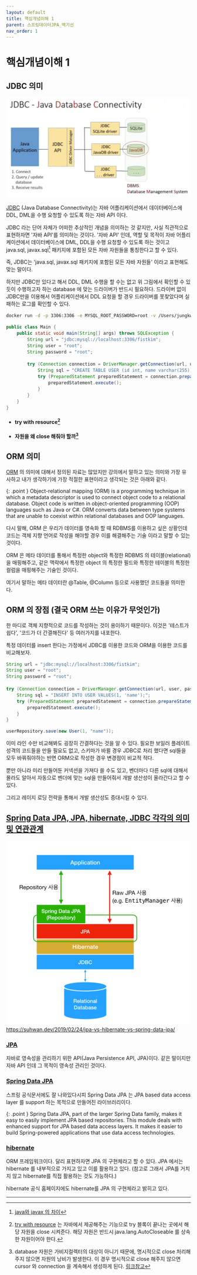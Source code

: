```yaml
---
layout: default
title: 핵심개념이해 1
parent: 스프링데이터JPA_백기선
nav_order: 1
---
```


# 핵심개념이해 1

## JDBC 의미

![](/images/concept-jdbc.png)

[JDBC] (Java Database Connectivity)는 자바 어플리케이션에서 데이터베이스에 DDL, DML을 수행 요청할 수 있도록 하는 자바 API 이다.

JDBC 라는 단어 자체가 어떠한 추상적인 개념을 의미하는 것 같지만, 사실 직관적으로 표현하자면 '자바 API'를 의미하는 것이다.
'자바 API' 인데, 역할 및 목적이 자바 어플리케이션에서 데이터베이스에 DML, DDL을 수행 요청할 수 있도록 하는 것이고 
java.sql, javax.sql[^1] 패키지에 포함된 모든 자바 자원들을 통칭한다고 할 수 있다.

즉, JDBC는 'java.sql, javax.sql 패키지에 포함된 모든 자바 자원들' 이라고 표현해도 맞는 말이다.

하지만 JDBC만 있다고 해서 DDL, DML 수행을 할 수는 없고 위 그림에서 확인할 수 있듯이 수행하고자 하는 database 에 맞는 드라이버가 반드시 필요하다.
드라이버 없이 JDBC만을 이용해서 어플리케이션에서 DDL 요청을 할 경우 드라이버를 못찾았다며 실패하는 로그를 확인할 수 있다.

```bash
docker run -d -p 3306:3306 -e MYSQL_ROOT_PASSWORD=root -v /Users/jungkwonkim/Lab/Database:/var/lib/mysql --name mysql-local mysql
```

```java
public class Main {
    public static void main(String[] args) throws SQLException {
        String url = "jdbc:mysql://localhost:3306/fistkim";
        String user = "root";
        String password = "root";

        try (Connection connection = DriverManager.getConnection(url, user, password)) {
            String sql = "CREATE TABLE USER (id int, name varchar(255));";
            try (PreparedStatement preparedStatement = connection.prepareStatement(sql)) {
                preparedStatement.execute();
            }
        }
    }
}
```
* #### try with resource[^2]
* #### 자원을 왜 close 해줘야 할까[^3]

## ORM 의미

[ORM] 의 의미에 대해서 정의된 자료는 많았지만 강의에서 말하고 있는 의미와 가장 유사하고 내가 생각하기에 가장 적절한 표현이라고 생각되는 것은 아래와 같다.

{: .point }
Object-relational mapping (ORM) is a programming technique in which a metadata descriptor is used to connect object code to a relational database.
Object code is written in object-oriented programming (OOP) languages such as Java or C#.
ORM converts data between type systems that are unable to coexist within relational databases and OOP languages.

다시 말해, ORM 은 우리가 데이터를 영속화 할 때 RDBMS를 이용하고 싶은 상황인데 코드는 객체 지향 언어로 작성을 해야할 경우 이를 해결해주는 기술 이라고 말할 수 있는 것이다.

ORM 은 메타 데이터를 통해서 특정한 object와 특정한 RDBMS 의 테이블(relational) 을 매핑해주고,
같은 맥락에서 특정한 object 의 특정한 필드와 특정한 테이블의 특정한 컬럼을 매핑해주는 기술인 것이다.

여기서 말하는 메타 데이터란 @Table, @Column 등으로 사용했던 코드들을 의미한다.

## ORM 의 장점 (결국 ORM 쓰는 이유가 무엇인가)

한 마디로 객체 지향적으로 코드를 작성하는 것이 용이하기 때문이다. 이것은 '테스트가 쉽다', '코드가 더 간결해진다' 등 여러가지를 내포한다.

특정 데이터를 insert 한다는 가정에서 JDBC를 이용한 코드와 ORM을 이용한 코드를 비교해보자.
```java
String url = "jdbc:mysql://localhost:3306/fistkim";
String user = "root";
String password = "root";

try (Connection connection = DriverManager.getConnection(url, user, password)) {
    String sql = "INSERT INTO USER VALUES(1, 'name');";
    try (PreparedStatement preparedStatement = connection.prepareStatement(sql)) {
        preparedStatement.execute();
    }
}
```
```java
userRepository.save(new User(1, "name"));
```
이미 라인 수만 비교해봐도 굉장히 간결하다는 것을 알 수 있다. 필요한 보일러 플레이트 성격의 코드들을 만들 필요도 없고,
스키마가 바뀔 경우 JDBC로 처리 했다면 sql들을 모두 바꿔줘야하는 반면 ORM으로 작성한 경우 변경점이 비교적 적다.

뿐만 아니라 미리 만들어둔 커넥션을 가져다 쓸 수도 있고, 벤더마다 다른 sql에 대해서 몰라도 알아서 자동으로 벤더에 맞는 sql을
만들어줘서 개발 생산성이 올라간다고 할 수 있다.

그리고 레이지 로딩 전략을 통해서 개발 생산성도 증대시킬 수 있다.

## [Spring Data JPA, JPA, hibernate, JDBC 각각의 의미 및 연관관계]

![](/images/concept-jpa-flow.png)
https://suhwan.dev/2019/02/24/jpa-vs-hibernate-vs-spring-data-jpa/

### [JPA]
자바로 영속성을 관리하기 위한 API(Java Persistence API, JPA)이다. 같은 말이지만 자바 API 인데 그 목적이 영속성 관리인 것이다.

### [Spring Data JPA]
스프링 공식문서에도 잘 나와있다시피 Spring Data JPA 는 JPA based data access layer 를 support 하는 목적으로 만들어진 라이브러리이다.

{: .point }
Spring Data JPA, part of the larger Spring Data family, makes it easy to easily implement JPA based repositories.
This module deals with enhanced support for JPA based data access layers.
It makes it easier to build Spring-powered applications that use data access technologies.

### [hibernate]
ORM 프레임워크이다. 달리 표현하자면 JPA 의 구현체라고 할 수 있다. JPA 에서는 hibernate 를 내부적으로 가지고 있고 이를 활용하고 있다.
(참고로 그래서 JPA를 거치지 않고 hibernate를 직접 활용하는 것도 가능하다.)

hibernate 공식 홈페이지에도 hibernate를 JPA 의 구현체라고 밝히고 있다.

----
[^1]: [java와 javax 의 차이](https://uniksy1106.tistory.com/172)
[^2]: [try with resource](https://docs.oracle.com/javase/tutorial/essential/exceptions/tryResourceClose.html) 는 자바에서 제공해주는 기능으로 try 블록이 끝나는 곳에서 해당 자원을 close 시켜준다. 해당 자원은 반드시 java.lang.AutoCloseable 를 상속한 자원이어야 한다.
[^3]: database 자원은 가비지컬렉터의 대상이 아니기 때문에, 명시적으로 close 처리해주지 않으면 자원의 낭비가 발생한다. 이 경우 명시적으로 close 해주지 않으면 cursor 와 connection 을 계속해서 생성하게 된다. [링크참고](https://stackoverflow.com/questions/7652050/why-do-i-need-to-use-finally-to-close-resources)

[JDBC]: https://ko.wikipedia.org/wiki/JDBC
[ORM]: https://www.techopedia.com/definition/24200/object-relational-mapping--orm
[Spring Data JPA, JPA, hibernate, JDBC 각각의 의미 및 연관관계]: https://suhwan.dev/2019/02/24/jpa-vs-hibernate-vs-spring-data-jpa/
[JPA]: https://ko.wikipedia.org/wiki/%EC%9E%90%EB%B0%94_%ED%8D%BC%EC%8B%9C%EC%8A%A4%ED%84%B4%EC%8A%A4_API
[Spring Data JPA]: https://spring.io/projects/spring-data-jpa
[hibernate]: https://hibernate.org/orm/